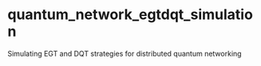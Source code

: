 # quantum_network_egtdqt_simulation
Simulating EGT and DQT strategies for distributed quantum networking
